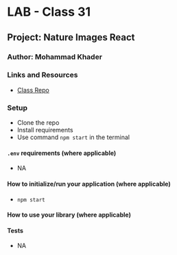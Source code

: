 # LAB - Class 31

## Project: Nature Images React

### Author: Mohammad Khader

### Links and Resources

- [Class Repo](https://github.com/LTUC/amman-python-401d10/tree/main/Class-31)

### Setup

- Clone the repo
- Install requirements
- Use command `npm start` in the terminal

#### `.env` requirements (where applicable)
- NA

#### How to initialize/run your application (where applicable)

- `npm start`

#### How to use your library (where applicable)

#### Tests
- NA